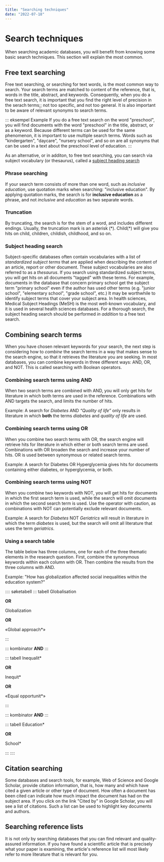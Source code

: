 ```yaml
---
title: "Searching techniques"
date: "2022-07-18"
---
```


# Search techniques

When searching academic databases, you will benefit from knowing some basic search techniques. This section will explain the most common.

## Free text searching

Free text searching, or searching for text words, is the most common way to search. Your search terms are matched to content of the reference, that is, words in the title, abstract, and keywords. Consequently, when you do a free text search, it is important that you find the right level of precision in the serach terms;; not too specific, and not too general. It is also important to be aware of relevant synonyms to search terms. 

::: eksempel Example
If you do a free text search on the word "preschool", you will find documents with the word "preschool" in the title, abstract, or as a keyword. Because different terms can be used for the same phenomenon, it is important to use multiple search terms. Words such as "kindergarten", "daycare", "nursery school", and so on are all synonyms that can be used in a text about the preschool level of education.
:::

As an alternative, or in additon, to free text searching, you can search via subject vocabulary (or thesaurus), called a [subject heading search](https://sok-og-skriv-git-613-engelsk-versjon-av-soketeknikker-uib-ub.vercel.app/en/searching/searching-techniques.html#subject-heading-search)

### Phrase searching

If your search term consists of more than one word, such as *inclusive education*, use quotation marks when searching: "inclusive education". By applying quotation marks, the search is for **inclusive education** as a phrase, and not *inclusive* and *education* as two separate words.

### Truncation

By truncating, the search is for the stem of a word, and includes different endings. Usually, the truncation mark is an asterisk (\*). Child(\*) will give you hits on child, children, childish, childhood, and so on.

### Subject heading search

Subject-specific databases often contain vocabularies with a list of *standardized subject terms* that are applied when describing the content of an article, report or other document. These subject vocabularies are also referred to as a *thesaurus*. If you search using standardized subject terms, you will get hits on all documents "tagged" with these terms. For example, documents in the database that concern primary school get the subject term "primary school" even if the author has used other terms (e.g. "junior school", "elementary school", "grade school", etc.) It may be worthwhile to identify subject terms that cover your subject area. In health sciences, Medical Subject Headings (MeSH) is the most well-known vocabulary, and it is used in several health sciences databases. For a thorough search, the subject heading search should be performed *in addition* to a free text search.

## Combining search terms

When you have chosen relevant keywords for your search, the next step is considering how to *combine* the search terms in a way that makes sense to the search engine, so that it retrieves the literature you are seeking. In most databases, you can combine keywords in three different ways: AND, OR, and NOT. This is called searching with Boolean operators.

### Combining search terms using AND

When two search terms are combined with AND, you will only get hits for literature in which both terms are used in the reference. Combinations with AND targets the search, and limits the number of hits.

Example: A search for *Diabetes* AND *“Quality of life”* only results in literature in which **both** the terms *diabetes* and *quality of life* are used.

<ClientOnly>
  <Venn 
    v-bind:sets="[
        {sets: ['diabetes'], size: 12}, 
        {sets: ['quality of life'], size: 12},
        {sets: ['diabetes','quality of life'], size: 3}
    ]" 
    text="Hits when doing AND search"
    type="and" />
</ClientOnly>

### Combining search terms using OR

When you combine two search terms with OR, the search engine will retrieve hits for literature in which either or both search terms are used. Combinations with OR broaden the search and increase your number of hits. OR is used between synonymous or related search terms.

Example: A search for Diabetes OR Hyperglycemia gives hits for documents containing either diabetes, or hyperglycemia, or both.

<ClientOnly>
  <Venn 
    v-bind:sets="[
        {sets: ['diabetes'], size: 12}, 
        {sets: ['hyperglycemia'], size: 12},
        {sets: ['diabetes','hyperglycemia'], size: 3}
    ]" 
    text="Hits when doing a OR search"
    type="or" />
</ClientOnly>

### Combining search terms using NOT

When you combine two keywords with NOT, you will get hits for documents in which the first search term is used, while the search will omit documents in which the second search term is used. Use the operator with caution, as combinations with NOT can potentially exclude relevant documents.

Example: A search for *Diabetes* NOT *Geriatrics* will result in literature in which the term *diabetes* is used, but the search will omit all literature that uses the term *geriatrics*.

<ClientOnly>
  <Venn 
    v-bind:sets="[
        {sets: ['Diabetes','Geriatrics'], size: 3},
        {sets: ['Diabetes'], size: 12}, 
        {sets: ['Geriatrics'], size: 12},
    ]" 
    text="Hits when searching with NOT"
    type="not" />
</ClientOnly>

### Using a search table

The table below has three columns, one for each of the three thematic elements in the research question. First, combine the synonymous keywords within each column with OR. Then combine the results from the three columns with AND.

Example: "How has globalization affected social inequalities within the education system?"


:::: søketabell 
::: tabell
Globalisation

**OR**

Globalization

**OR**

«Global approach*»

:::

::: kombinator
**AND**
:::

::: tabell
Inequalit*

**OR**

Inequit*

**OR**

«Equal opportunit*»


:::

::: kombinator
**AND**
:::

::: tabell
Education*

**OR**

School*


:::
::::

## Citation searching

Some databases and search tools, for example, Web of Science and Google Scholar, provide citation information, that is, how many and which have cited a given article or other type of document. How often a document has been cited can indicate how much impact the document has had on the subject area. If you click on the link "Cited by" in Google Scholar, you will see a list of citations. Such a list can be used to highlight key documents and authors.

## Searching reference lists

It is not only by searching databases that you can find relevant and quality-assured information. If you have found a scientific article that is precisely what your paper is examining, the article's reference list will most likely refer to more literature that is relevant for you.

